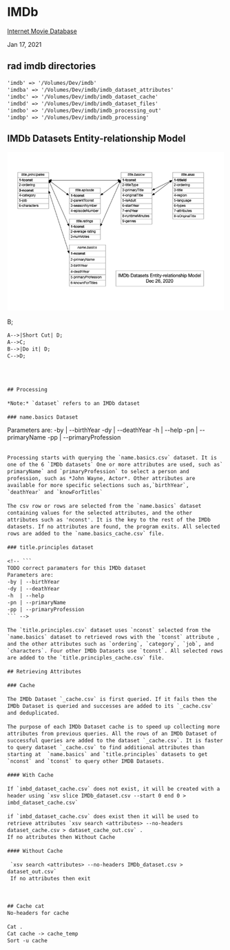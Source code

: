 # IMDb
[Internet Movie Database](https://www.imdb.com)

Jan 17, 2021

## rad imdb directories
    'imdb' => '/Volumes/Dev/imdb'
    'imdba' => '/Volumes/Dev/imdb/imdb_dataset_attributes'
    'imdbc' => '/Volumes/Dev/imdb/imdb_dataset_cache'
    'imdbd' => '/Volumes/Dev/imdb/imdb_dataset_files'
    'imdbo' => '/Volumes/Dev/imdb/imdb_processing_out'
    'imdbp' => '/Volumes/Dev/imdb/imdb_processing'

## IMDb Datasets Entity-relationship Model

![IMDb Dataset Headers](./imdb_erd.png)

<!-- ## Flowchart

```mermaid
graph TD;
    A-->B;
    A-->|Short Cut| D;
    A-->C;
    B-->|Do it| D;
    C-->D;
``` -->



## Processing

*Note:* `dataset` refers to an IMDb dataset

### name.basics Dataset

```
Parameters are:
-by | --birthYear
-dy | --deathYear
-h  | --help
-pn | --primaryName
-pp | --primaryProfession
```

Processing starts with querying the `name.basics.csv` dataset. It is one of the 6 `IMDb datasets` One or more attributes are used, such as` primaryName` and `primaryProfession` to select a person and profession, such as *John Wayne, Actor*. Other attributes are available for more specific selections such as,`birthYear`, `deathYear` and `knowForTitles` 

The csv row or rows are selected from the `name.basics` dataset containing values for the selected attributes, and the other attributes such as 'nconst'. It is the key to the rest of the IMDb datasets. If no attributes are found, the program exits. All selected rows are added to the `name.basics_cache.csv` file.

### title.principles dataset

<!-- ```
TODO correct paramaters for this IMDb dataset
Parameters are:
-by | --birthYear
-dy | --deathYear
-h  | --help
-pn | --primaryName
-pp | --primaryProfession
``` -->

The `title.principles.csv` dataset uses `nconst` selected from the `name.basics` dataset to retrieved rows with the `tconst` attribute , and the other attributes such as `ordering`, `category`, `job`, and `characters`. Four other IMDb Datasets use `tconst`. All selected rows are added to the `title.principles_cache.csv` file.  

## Retrieving Attributes

### Cache

The IMDb Dataset `_cache.csv` is first queried. If it fails then the IMDb Dataset is queried and successes are added to its `_cache.csv` and deduplicated.

The purpose of each IMDb Dataset cache is to speed up collecting more attributes from previous queries. All the rows of an IMDb Dataset of successful queries are added to the dataset `_cache.csv`. It is faster to query dataset `_cache.csv` to find additional attributes than starting at  `name.basics` and `title.principles` datasets to get `nconst` and `tconst` to query other IMDB Datasets.

#### With Cache

If `imbd_dataset_cache.csv` does not exist, it will be created with a header using `xsv slice IMDb_dataset.csv --start 0 end 0 > imbd_dataset_cache.csv` 

if `imbd_dataset_cache.csv` does exist then it will be used to retrieve attributes `xsv search <attributes> --no-headers dataset_cache.csv > dataset_cache_out.csv` . 
If no attributes then Without Cache

#### Without Cache

 `xsv search <attributes> --no-headers IMDb_dataset.csv > dataset_out.csv`
 If no attributes then exit



## Cache cat
No-headers for cache

Cat .
Cat cache -> cache_temp
Sort -u cache